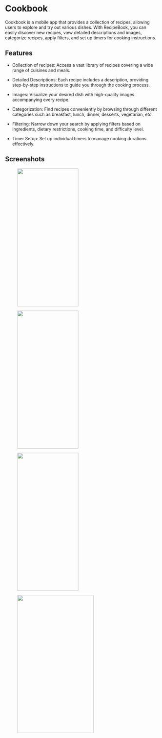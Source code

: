 # Cookbook
Cookbook is a mobile app that provides a collection of recipes, allowing users to explore and try out various dishes. With RecipeBook, you can easily discover new recipes, view detailed descriptions and images, categorize recipes, apply filters, and set up timers for cooking instructions.

## Features
* Collection of recipes: Access a vast library of recipes covering a wide range of cuisines and meals.

* Detailed Descriptions: Each recipe includes a description, providing step-by-step instructions to guide you through the cooking process.

* Images: Visualize your desired dish with high-quality images accompanying every recipe.

* Categorization: Find recipes conveniently by browsing through different categories such as breakfast, lunch, dinner, desserts, vegetarian, etc.

* Filtering: Narrow down your search by applying filters based on ingredients, dietary restrictions, cooking time, and difficulty level.

* Timer Setup: Set up individual timers to manage cooking durations effectively.

## Screenshots

<figure>
  <img src="https://github.com/ReynaX/Cookbook/assets/41871003/36be5e6a-3905-4aa7-83c4-c7a49f53358e" width=200 height=450>
</figure>
<figure>
  <img src="https://github.com/ReynaX/Cookbook/assets/41871003/b1a7921b-015f-46b4-ac7f-e6d1df7e0630" width=200 height=450>
</figure>
<figure>
  <img src="https://github.com/ReynaX/Cookbook/assets/41871003/e03339a9-c3b5-4e8f-8350-d2564bace0a8" width=200 height=450>
</figure>
<figure>
  <img src="https://github.com/ReynaX/Cookbook/assets/41871003/d81b4c86-aff3-4c0d-87c8-42cb10d08125" width=250 height=450>
</figure>
